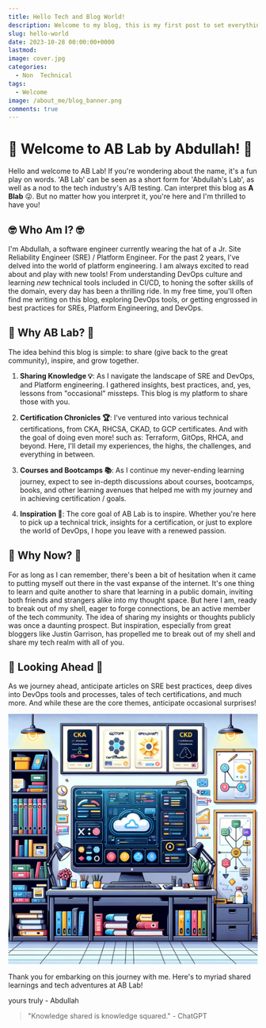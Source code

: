 ```yaml
---
title: Hello Tech and Blog World!
description: Welcome to my blog, this is my first post to set everything on this website up :)
slug: hello-world
date: 2023-10-28 00:00:00+0000
lastmod:
image: cover.jpg
categories:
  - Non  Technical
tags:
  - Welcome
image: /about_me/blog_banner.png
comments: true
---
```


# 🎉 Welcome to AB Lab by Abdullah! 🎉

Hello and welcome to AB Lab! If you're wondering about the name, it's a fun play on words. 'AB Lab' can be seen as a short form for 'Abdullah's Lab', as well as a nod to the tech industry's A/B testing. Can interpret this blog as **A Blab** 😜. But no matter how you interpret it, you're here and I'm thrilled to have you!

## 🤓 Who Am I? 🤓

I'm Abdullah, a software engineer currently wearing the hat of a Jr. Site Reliability Engineer (SRE) / Platform Engineer. For the past 2 years, I've delved into the world of platform engineering. I am always excited to read about and play with new tools! From understanding DevOps culture and learning _new_ technical tools included in CI/CD, to honing the softer skills of the domain, every day has been a thrilling ride. In my free time, you'll often find me writing on this blog, exploring DevOps tools, or getting engrossed in best practices for SREs, Platform Engineering, and DevOps.

## 🚀 Why AB Lab? 🚀

The idea behind this blog is simple: to share (give back to the great community), inspire, and grow together.

1. **Sharing Knowledge 💡**: As I navigate the landscape of SRE and DevOps, and Platform engineering. I gathered insights, best practices, and, yes, lessons from "occasional" missteps. This blog is my platform to share those with you.

2. **Certification Chronicles 🏆**: I've ventured into various technical certifications, from CKA, RHCSA, CKAD, to GCP certificates. And with the goal of doing even more! such as: Terraform, GitOps, RHCA, and beyond. Here, I'll detail my experiences, the highs, the challenges, and everything in between.

3. **Courses and Bootcamps 📚**: As I continue my never-ending learning journey, expect to see in-depth discussions about courses, bootcamps, books, and other learning avenues that helped me with my journey and in achieving certification / goals.

4. **Inspiration 💭**: The core goal of AB Lab is to inspire. Whether you're here to pick up a technical trick, insights for a certification, or just to explore the world of DevOps, I hope you leave with a renewed passion.

## 🤔 Why Now? 🤔

For as long as I can remember, there's been a bit of hesitation when it came to putting myself out there in the vast expanse of the internet. It's one thing to learn and quite another to share that learning in a public domain, inviting both friends and strangers alike into my thought space. But here I am, ready to break out of my shell, eager to forge connections, be an active member of the tech community. The idea of sharing my insights or thoughts publicly was once a daunting prospect. But inspiration, especially from great bloggers like Justin Garrison, has propelled me to break out of my shell and share my tech realm with all of you.

## 🌱 Looking Ahead 🌱

As we journey ahead, anticipate articles on SRE best practices, deep dives into DevOps tools and processes, tales of tech certifications, and much more. And while these are the core themes, anticipate occasional surprises!

![Future Topics Image](/about_me/future_topics.png)

Thank you for embarking on this journey with me. Here's to myriad shared learnings and tech adventures at AB Lab!

yours truly - Abdullah

> "Knowledge shared is knowledge squared." - ChatGPT
